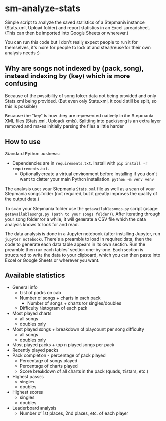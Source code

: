 # sm-analyze-stats

Simple script to analyze the saved statistics of a Stepmania instance (Stats.xml, Upload folder) and report statistics in an Excel spreadsheet. (This can then be imported into Google Sheets or wherever.)

You can run this code but I don't really expect people to run it for themselves, it's more for people to look at and steal/reuse for their own analysis needs :) 


## Why are songs not indexed by (pack, song), instead indexing by (key) which is more confusing

Because of the possibility of song folder data not being provided and only Stats.xml being provided. (But even only Stats.xml, it could still be split, so this is possible)

Because the "key" is how they are represented natively in the Stepmania XML files (Stats.xml, Upload/ xmls). Splitting into pack/song is an extra layer removed and makes initially parsing the files a little harder.

## How to use

Standard Python business:
  * Dependencies are in `requirements.txt`. Install with `pip install -r requirements.txt`.
    * Optionally create a virtual environment before installing if you don't want to clutter your main Python installation. `python -m venv venv`

The analysis uses your Stepmania `Stats.xml` file as well as a scan of your Stepmania songs folder (not required, but it greatly improves the quality of the output data.)

To scan your Stepmania folder use the `getavailablesongs.py` script (usage: `getavailablesongs.py (path to your songs folder)`). After iterating through your song folder for a while, it will generate a CSV file which the data analysis knows to look for and read.

The data analysis is done in a Jupyter notebook (after installing Jupyter, run `jupyter notebook`). There's a preamble to load in required data, then the code to generate each data table appears in its own section. Run the preamble then run each tables' section one-by-one. Each section is structured to write the data to your clipboard, which you can then paste into Excel or Google Sheets or wherever you want.

## Available statistics

 * General info
   * List of packs on cab
   * Number of songs + charts in each pack 
     * Number of songs + charts for singles/doubles
   * Difficulty histogram of each pack
 * Most played charts
   * all songs
   * doubles only
 * Most played songs + breakdown of playcount per song difficulty
   * all songs
   * doubles only
 * Most played packs + top n played songs per pack
 * Recently played packs
 * Pack completion - percentage of pack played
   * Percentage of songs played
   * Percentage of charts played
   * Score breakdown of all charts in the pack (quads, tristars, etc.)
 * Highest passes
   * singles
   * doubles
 * Highest scores
   * singles
   * doubles
 * Leaderboard analysis
   * Number of 1st places, 2nd places, etc. of each player